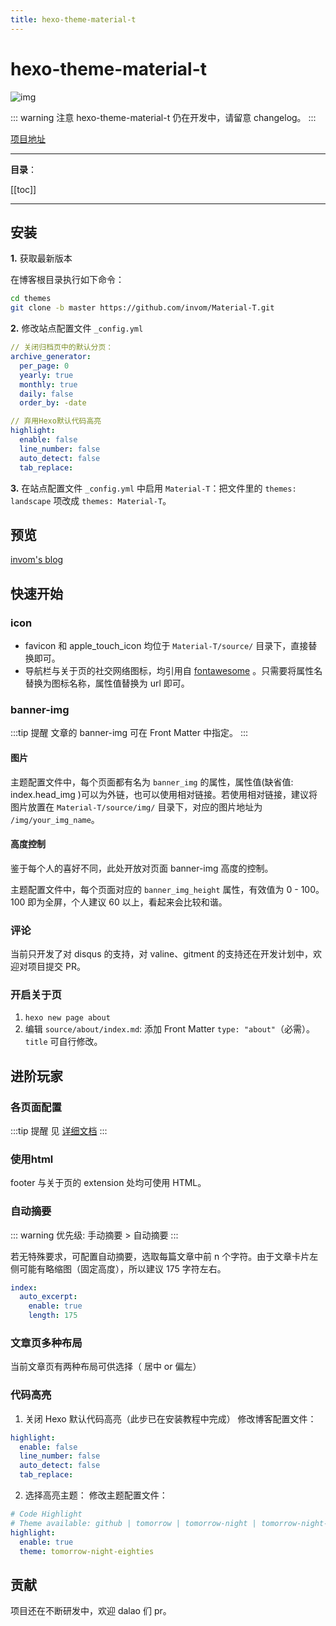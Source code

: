 ```yaml
---
title: hexo-theme-material-t
---
```

# hexo-theme-material-t <Badge text="@invom"/> <Badge text="Writing" type="warn"/> <Badge text="latest"/>

![img](https://raw.githubusercontent.com/invom/Material-T/master/screenshot-index.png)

::: warning 注意
hexo-theme-material-t 仍在开发中，请留意 changelog。
:::

[项目地址](https://github.com/invom/Material-T)

------

**目录**：

[[toc]]

------

## 安装

**1.** 获取最新版本

在博客根目录执行如下命令：

```bash
cd themes
git clone -b master https://github.com/invom/Material-T.git
```

**2.** 修改站点配置文件 `_config.yml`

```yml
// 关闭归档页中的默认分页：
archive_generator:
  per_page: 0  
  yearly: true
  monthly: true
  daily: false
  order_by: -date

// 弃用Hexo默认代码高亮
highlight:
  enable: false
  line_number: false
  auto_detect: false
  tab_replace:
```

**3.** 在站点配置文件 `_config.yml` 中启用 `Material-T`：把文件里的 `themes: landscape` 项改成 `themes: Material-T`。

## 预览
[invom's blog](https://invom.github.io)

## 快速开始

### icon

- favicon 和 apple_touch_icon 均位于 `Material-T/source/` 目录下，直接替换即可。
- 导航栏与关于页的社交网络图标，均引用自 [fontawesome](https://fontawesome.com/icons) 。只需要将属性名替换为图标名称，属性值替换为 url 即可。

### banner-img

:::tip 提醒
文章的 banner-img 可在 Front Matter 中指定。
:::

#### 图片

主题配置文件中，每个页面都有名为 `banner_img` 的属性，属性值(缺省值: index.head_img )可以为外链，也可以使用相对链接。若使用相对链接，建议将图片放置在 `Material-T/source/img/` 目录下，对应的图片地址为 `/img/your_img_name`。

#### 高度控制

鉴于每个人的喜好不同，此处开放对页面 banner-img 高度的控制。

主题配置文件中，每个页面对应的 `banner_img_height` 属性，有效值为 0 - 100。100 即为全屏，个人建议 60 以上，看起来会比较和谐。

### 评论

当前只开发了对 disqus 的支持，对 valine、gitment 的支持还在开发计划中，欢迎对项目提交 PR。

### 开启关于页

1. `hexo new page about`
2. 编辑 `source/about/index.md`: 添加 Front Matter `type: "about"`（必需）。`title` 可自行修改。

## 进阶玩家

### 各页面配置

:::tip 提醒
见 [详细文档](http://invom.github.io/Material-T-docs)
:::

### 使用html

footer 与关于页的 extension 处均可使用 HTML。

### 自动摘要

::: warning
优先级: 手动摘要 > 自动摘要
:::

若无特殊要求，可配置自动摘要，选取每篇文章中前 n 个字符。由于文章卡片左侧可能有略缩图（固定高度），所以建议 175 字符左右。

```yml
index:
  auto_excerpt:
    enable: true
    length: 175
```

### 文章页多种布局

当前文章页有两种布局可供选择（ 居中 or 偏左）

### 代码高亮

1. 关闭 Hexo 默认代码高亮（此步已在安装教程中完成）
修改博客配置文件：
```yml
highlight:
  enable: false
  line_number: false
  auto_detect: false
  tab_replace:
```
2. 选择高亮主题：
修改主题配置文件：
```yml
# Code Highlight
# Theme available: github | tomorrow | tomorrow-night | tomorrow-night-eighties
highlight:
  enable: true
  theme: tomorrow-night-eighties
```

## 贡献

项目还在不断研发中，欢迎 dalao 们 pr。
